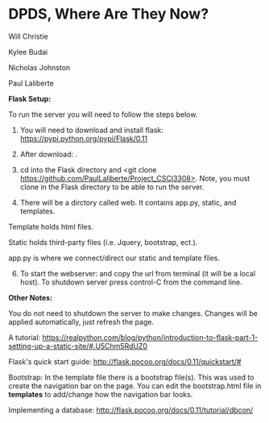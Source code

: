 # DPDS, Where Are They Now?

Will Christie

Kylee Budai

Nicholas Johnston

Paul Laliberte



**Flask Setup:**

To run the server you will need to follow the steps below.

1. You will need to download and install flask: https://pypi.python.org/pypi/Flask/0.11

3. After download: <pip install Flask>.

4. cd into the Flask directory and <git clone https://github.com/PaulLaliberte/Project_CSCI3308>. Note, you must clone
in the Flask directory to be able to run the server.

5. There will be a dirctory called web. It contains app.py, static, and templates. 

Template holds html files. 

Static holds third-party files (i.e. Jquery, bootstrap, ect.).

app.py is where we connect/direct our static and template files.

6. To start the webserver: <python app.py> and copy the url from terminal (it will be a local host). To shutdown server
press control-C from the command line. 



**Other Notes:**

You do not need to shutdown the server to make changes. Changes will be applied automatically, just refresh the page.

A tutorial: https://realpython.com/blog/python/introduction-to-flask-part-1-setting-up-a-static-site/#.U5Chm5RdUZ0

Flask's quick start guide: http://flask.pocoo.org/docs/0.11/quickstart/#

Bootstrap: In the template file there is a bootstrap file(s). This was used to create the navigation bar on the page.
You can edit the bootstrap.html file in **templates** to add/change how the navigation bar looks.

Implementing a database: http://flask.pocoo.org/docs/0.11/tutorial/dbcon/






